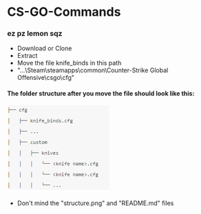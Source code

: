 # CS-GO-Commands
### ez pz lemon sqz

* Download or Clone
* Extract
* Move the file knife_binds in this path 
* "...\Steam\steamapps\common\Counter-Strike Global Offensive\csgo\cfg"

#### The folder structure after you move the file should look like this:
<p align="left">
<img src="https://github.com/CliffordV/CS-GO-Commands/blob/master/structure.PNG" />
</p>
  
* Don't mind the "structure.png" and "README.md" files
